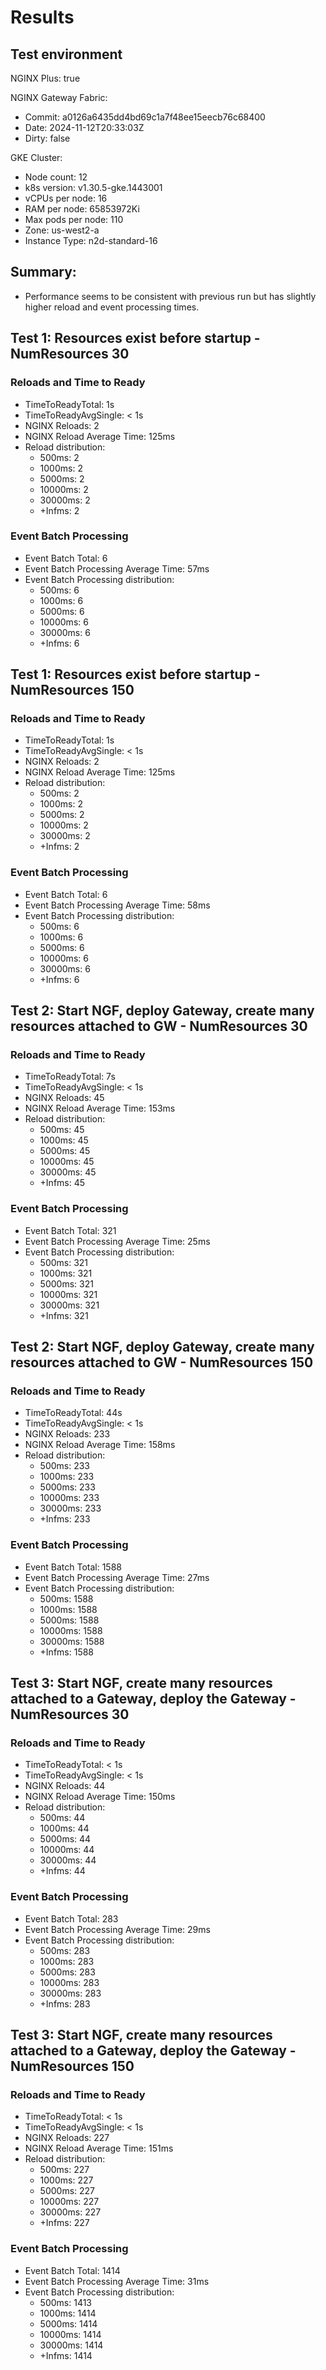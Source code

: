 # Results

## Test environment

NGINX Plus: true

NGINX Gateway Fabric:

- Commit: a0126a6435dd4bd69c1a7f48ee15eecb76c68400
- Date: 2024-11-12T20:33:03Z
- Dirty: false

GKE Cluster:

- Node count: 12
- k8s version: v1.30.5-gke.1443001
- vCPUs per node: 16
- RAM per node: 65853972Ki
- Max pods per node: 110
- Zone: us-west2-a
- Instance Type: n2d-standard-16

## Summary:

- Performance seems to be consistent with previous run but has slightly higher reload and event processing times.

## Test 1: Resources exist before startup - NumResources 30

### Reloads and Time to Ready

- TimeToReadyTotal: 1s
- TimeToReadyAvgSingle: < 1s
- NGINX Reloads: 2
- NGINX Reload Average Time: 125ms
- Reload distribution:
	- 500ms: 2
	- 1000ms: 2
	- 5000ms: 2
	- 10000ms: 2
	- 30000ms: 2
	- +Infms: 2

### Event Batch Processing

- Event Batch Total: 6
- Event Batch Processing Average Time: 57ms
- Event Batch Processing distribution:
	- 500ms: 6
	- 1000ms: 6
	- 5000ms: 6
	- 10000ms: 6
	- 30000ms: 6
	- +Infms: 6

## Test 1: Resources exist before startup - NumResources 150

### Reloads and Time to Ready

- TimeToReadyTotal: 1s
- TimeToReadyAvgSingle: < 1s
- NGINX Reloads: 2
- NGINX Reload Average Time: 125ms
- Reload distribution:
	- 500ms: 2
	- 1000ms: 2
	- 5000ms: 2
	- 10000ms: 2
	- 30000ms: 2
	- +Infms: 2

### Event Batch Processing

- Event Batch Total: 6
- Event Batch Processing Average Time: 58ms
- Event Batch Processing distribution:
	- 500ms: 6
	- 1000ms: 6
	- 5000ms: 6
	- 10000ms: 6
	- 30000ms: 6
	- +Infms: 6

## Test 2: Start NGF, deploy Gateway, create many resources attached to GW - NumResources 30

### Reloads and Time to Ready

- TimeToReadyTotal: 7s
- TimeToReadyAvgSingle: < 1s
- NGINX Reloads: 45
- NGINX Reload Average Time: 153ms
- Reload distribution:
	- 500ms: 45
	- 1000ms: 45
	- 5000ms: 45
	- 10000ms: 45
	- 30000ms: 45
	- +Infms: 45

### Event Batch Processing

- Event Batch Total: 321
- Event Batch Processing Average Time: 25ms
- Event Batch Processing distribution:
	- 500ms: 321
	- 1000ms: 321
	- 5000ms: 321
	- 10000ms: 321
	- 30000ms: 321
	- +Infms: 321

## Test 2: Start NGF, deploy Gateway, create many resources attached to GW - NumResources 150

### Reloads and Time to Ready

- TimeToReadyTotal: 44s
- TimeToReadyAvgSingle: < 1s
- NGINX Reloads: 233
- NGINX Reload Average Time: 158ms
- Reload distribution:
	- 500ms: 233
	- 1000ms: 233
	- 5000ms: 233
	- 10000ms: 233
	- 30000ms: 233
	- +Infms: 233

### Event Batch Processing

- Event Batch Total: 1588
- Event Batch Processing Average Time: 27ms
- Event Batch Processing distribution:
	- 500ms: 1588
	- 1000ms: 1588
	- 5000ms: 1588
	- 10000ms: 1588
	- 30000ms: 1588
	- +Infms: 1588

## Test 3: Start NGF, create many resources attached to a Gateway, deploy the Gateway - NumResources 30

### Reloads and Time to Ready

- TimeToReadyTotal: < 1s
- TimeToReadyAvgSingle: < 1s
- NGINX Reloads: 44
- NGINX Reload Average Time: 150ms
- Reload distribution:
	- 500ms: 44
	- 1000ms: 44
	- 5000ms: 44
	- 10000ms: 44
	- 30000ms: 44
	- +Infms: 44

### Event Batch Processing

- Event Batch Total: 283
- Event Batch Processing Average Time: 29ms
- Event Batch Processing distribution:
	- 500ms: 283
	- 1000ms: 283
	- 5000ms: 283
	- 10000ms: 283
	- 30000ms: 283
	- +Infms: 283

## Test 3: Start NGF, create many resources attached to a Gateway, deploy the Gateway - NumResources 150

### Reloads and Time to Ready

- TimeToReadyTotal: < 1s
- TimeToReadyAvgSingle: < 1s
- NGINX Reloads: 227
- NGINX Reload Average Time: 151ms
- Reload distribution:
	- 500ms: 227
	- 1000ms: 227
	- 5000ms: 227
	- 10000ms: 227
	- 30000ms: 227
	- +Infms: 227

### Event Batch Processing

- Event Batch Total: 1414
- Event Batch Processing Average Time: 31ms
- Event Batch Processing distribution:
	- 500ms: 1413
	- 1000ms: 1414
	- 5000ms: 1414
	- 10000ms: 1414
	- 30000ms: 1414
	- +Infms: 1414
